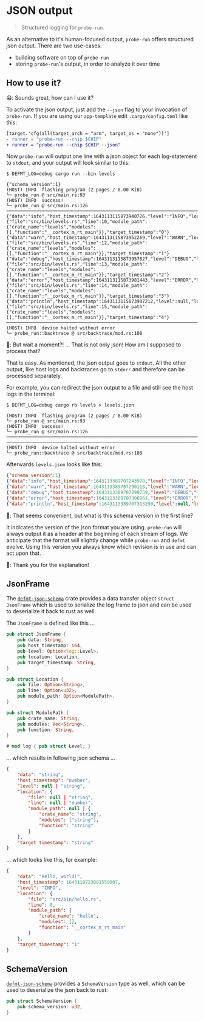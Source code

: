 # JSON output

> Structured logging for `probe-run`.

As an alternative to it's human-focused output, `probe-run` offers structured json output. There are two use-cases:
- building software on top of `probe-run`
- storing `probe-run`'s output, in order to analyze it over time

## How to use it?

😁: Sounds great, how can I use it?

To activate the json output, just add the `--json` flag to your invocation of `probe-run`. If you are using our `app-template` edit `.cargo/config.toml` like this:

```diff
[target.'cfg(all(target_arch = "arm", target_os = "none"))']
- runner = "probe-run --chip $CHIP"
+ runner = "probe-run --chip $CHIP --json"
```

Now `probe-run` will output one line with a json object for each log-statement to `stdout`, and your output will look similar to this:

```console
$ DEFMT_LOG=debug cargo run --bin levels

{"schema_version":1}
(HOST) INFO  flashing program (2 pages / 8.00 KiB)
└─ probe_run @ src/main.rs:93
(HOST) INFO  success!
└─ probe_run @ src/main.rs:126
────────────────────────────────────────────────────────────────────────────────
{"data":"info","host_timestamp":1643113115873940726,"level":"INFO","location":{"file":"src/bin/levels.rs","line":10,"module_path":{"crate_name":"levels","modules":[],"function":"__cortex_m_rt_main"}},"target_timestamp":"0"}
{"data":"warn","host_timestamp":1643113115873952269,"level":"WARN","location":{"file":"src/bin/levels.rs","line":12,"module_path":{"crate_name":"levels","modules":[],"function":"__cortex_m_rt_main"}},"target_timestamp":"1"}
{"data":"debug","host_timestamp":1643113115873957827,"level":"DEBUG","location":{"file":"src/bin/levels.rs","line":13,"module_path":{"crate_name":"levels","modules":[],"function":"__cortex_m_rt_main"}},"target_timestamp":"2"}
{"data":"error","host_timestamp":1643113115873981443,"level":"ERROR","location":{"file":"src/bin/levels.rs","line":14,"module_path":{"crate_name":"levels","modules":[],"function":"__cortex_m_rt_main"}},"target_timestamp":"3"}
{"data":"println","host_timestamp":1643113115873987212,"level":null,"location":{"file":"src/bin/levels.rs","line":15,"module_path":{"crate_name":"levels","modules":[],"function":"__cortex_m_rt_main"}},"target_timestamp":"4"}
────────────────────────────────────────────────────────────────────────────────
(HOST) INFO  device halted without error
└─ probe_run::backtrace @ src/backtrace/mod.rs:108
```

🤯: But wait a moment?! ... That is not only json! How am I supposed to process that?

That is easy. As mentioned, the json output goes to `stdout`. All the other output, like host logs and backtraces go to `stderr` and therefore can be processed separately.

For example, you can redirect the json output to a file and still see the host logs in the terminal:

```console
$ DEFMT_LOG=debug cargo rb levels > levels.json

(HOST) INFO  flashing program (2 pages / 8.00 KiB)
└─ probe_run @ src/main.rs:93
(HOST) INFO  success!
└─ probe_run @ src/main.rs:126
────────────────────────────────────────────────────────────────────────────────
────────────────────────────────────────────────────────────────────────────────
(HOST) INFO  device halted without error
└─ probe_run::backtrace @ src/backtrace/mod.rs:108
```

Afterwards `levels.json` looks like this:
```json
{"schema_version":1}
{"data":"info","host_timestamp":1643113389707243978,"level":"INFO","location":{"file":"src/bin/levels.rs","line":10,"module_path":{"crate_name":"levels","modules":[],"function":"__cortex_m_rt_main"}},"target_timestamp":"0"}
{"data":"warn","host_timestamp":1643113389707290115,"level":"WARN","location":{"file":"src/bin/levels.rs","line":12,"module_path":{"crate_name":"levels","modules":[],"function":"__cortex_m_rt_main"}},"target_timestamp":"1"}
{"data":"debug","host_timestamp":1643113389707299759,"level":"DEBUG","location":{"file":"src/bin/levels.rs","line":13,"module_path":{"crate_name":"levels","modules":[],"function":"__cortex_m_rt_main"}},"target_timestamp":"2"}
{"data":"error","host_timestamp":1643113389707306961,"level":"ERROR","location":{"file":"src/bin/levels.rs","line":14,"module_path":{"crate_name":"levels","modules":[],"function":"__cortex_m_rt_main"}},"target_timestamp":"3"}
{"data":"println","host_timestamp":1643113389707313290,"level":null,"location":{"file":"src/bin/levels.rs","line":15,"module_path":{"crate_name":"levels","modules":[],"function":"__cortex_m_rt_main"}},"target_timestamp":"4"}
```

🤔: That seems convenient, but what is this schema version in the first line?

It indicates the version of the json format you are using. `probe-run` will always output it as a header at the beginning of each stream of logs. We anticipate that the format will slightly change while `probe-run` and `defmt` evolve. Using this version you always know which revision is in use and can act upon that.

🤗: Thank you for the explanation!

## JsonFrame

The [`defmt-json-schema`] crate provides a data transfer object `struct JsonFrame` which is used to serialize the log frame to json and can be used to deserialize it back to rust as well.

The `JsonFrame` is defined like this ...

```rust
pub struct JsonFrame {
    pub data: String,
    pub host_timestamp: i64,
    pub level: Option<log::Level>,
    pub location: Location,
    pub target_timestamp: String,
}

pub struct Location {
    pub file: Option<String>,
    pub line: Option<u32>,
    pub module_path: Option<ModulePath>,
}

pub struct ModulePath {
    pub crate_name: String,
    pub modules: Vec<String>,
    pub function: String,
}

# mod log { pub struct Level; }
```

... which results in following json schema ...

```json
{
    "data": "string",
    "host_timestamp": "number",
    "level": null | "string",
    "location": {
        "file": null | "string",
        "line": null | "number",
        "module_path": null | {
            "crate_name": "string",
            "modules": ["string"],
            "function": "string"
        }
    },
    "target_timestamp": "string"
}
```

... which looks like this, for example:

```json
{
    "data": "Hello, world!",
    "host_timestamp": 1643110723881550007,
    "level": "INFO",
    "location": {
        "file": "src/bin/hello.rs",
        "line": 8,
        "module_path": {
            "crate_name": "hello",
            "modules": [],
            "function": "__cortex_m_rt_main"
        }
    },
    "target_timestamp": "1"
}
```

## SchemaVersion

[`defmt-json-schema`] provides a `SchemaVersion` type as well, which can be used to deserialize the json back to rust:

```rust
pub struct SchemaVersion {
    pub schema_version: u32,
}
```

[`defmt-json-schema`]: https://crates.io/crates/defmt-json-frame